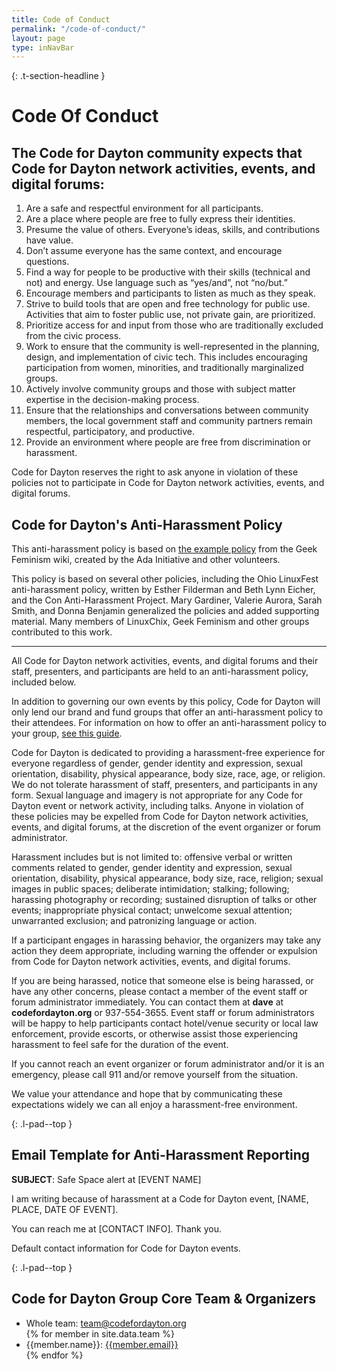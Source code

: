 ```yaml
---
title: Code of Conduct
permalink: "/code-of-conduct/"
layout: page
type: inNavBar
---
```


{: .t-section-headline }
# Code Of Conduct

## The Code for Dayton community expects that Code for Dayton network activities, events, and digital forums:

1. Are a safe and respectful environment for all participants.
2. Are a place where people are free to fully express their identities.
3. Presume the value of others. Everyone’s ideas, skills, and contributions have value.
4. Don’t assume everyone has the same context, and encourage questions.
5. Find a way for people to be productive with their skills (technical and not) and energy. Use language such as “yes/and”, not “no/but.”
6. Encourage members and participants to listen as much as they speak.
7. Strive to build tools that are open and free technology for public use. Activities that aim to foster public use, not private gain, are prioritized.
8. Prioritize access for and input from those who are traditionally excluded from the civic process.
9. Work to ensure that the community is well-represented in the planning, design, and implementation of civic tech. This includes encouraging participation from women, minorities, and traditionally marginalized groups.
10. Actively involve community groups and those with subject matter expertise in the decision-making process.
11. Ensure that the relationships and conversations between community members, the local government staff and community partners remain respectful, participatory, and productive.
12. Provide an environment where people are free from discrimination or harassment.

Code for Dayton reserves the right to ask anyone in violation of these policies not to participate in Code for Dayton network activities, events, and digital forums.

## Code for Dayton's Anti-Harassment Policy

This anti-harassment policy is based on <a href="http://geekfeminism.wikia.com/wiki/Conference_anti-harassment/Policy">the example policy</a> from the Geek Feminism wiki, created by the Ada Initiative and other volunteers.

This policy is based on several other policies, including the Ohio LinuxFest anti-harassment policy, written by Esther Filderman and Beth Lynn Eicher, and the Con Anti-Harassment Project. Mary Gardiner, Valerie Aurora, Sarah Smith, and Donna Benjamin generalized the policies and added supporting material. Many members of LinuxChix, Geek Feminism and other groups contributed to this work.

----

All Code for Dayton network activities, events, and digital forums and their staff, presenters, and participants are held to an anti-harassment policy, included below.

In addition to governing our own events by this policy, Code for Dayton will only lend our brand and fund groups that offer an anti-harassment policy to their attendees. For information on how to offer an anti-harassment policy to your group, <a href="https://docs.google.com/a/codeforamerica.org/document/d/1Zg2FDt7awgfCmdcbzMwKHMb1A7KDOhs_z7ibCb3TLLQ/edit">see this guide</a>.

Code for Dayton is dedicated to providing a harassment-free experience for everyone regardless of gender, gender identity and expression, sexual orientation, disability, physical appearance, body size, race, age, or religion. We do not tolerate harassment of staff, presenters, and participants in any form. Sexual language and imagery is not appropriate for any Code for Dayton event or network activity, including talks. Anyone in violation of these policies may be expelled from Code for Dayton network activities, events, and digital forums, at the discretion of the event organizer or forum administrator.

Harassment includes but is not limited to: offensive verbal or written comments related to gender, gender identity and expression, sexual orientation, disability, physical appearance, body size, race, religion; sexual images in public spaces; deliberate intimidation; stalking; following; harassing photography or recording; sustained disruption of talks or other events; inappropriate physical contact; unwelcome sexual attention; unwarranted exclusion; and patronizing language or action.

If a participant engages in harassing behavior, the organizers may take any action they deem appropriate, including warning the offender or expulsion from Code for Dayton network activities, events, and digital forums.

If you are being harassed, notice that someone else is being harassed, or have any other concerns, please contact a member of the event staff or forum administrator immediately. You can contact them at **dave** at **codefordayton.org** or 937-554-3655. Event staff or forum administrators will be happy to help participants contact hotel/venue security or local law enforcement, provide escorts, or otherwise assist those experiencing harassment to feel safe for the duration of the event.

If you cannot reach an event organizer or forum administrator and/or it is an emergency, please call 911 and/or remove yourself from the situation.

We value your attendance and hope that by communicating these expectations widely we can all enjoy a harassment-free environment.

{: .l-pad--top }
## Email Template for Anti-Harassment Reporting

**SUBJECT**: Safe Space alert at [EVENT NAME]


I am writing because of harassment at a Code for Dayton event, [NAME, PLACE, DATE OF EVENT].

You can reach me at [CONTACT INFO]. Thank you.

Default contact information for Code for Dayton events.

{: .l-pad--top }
## Code for Dayton Group Core Team & Organizers

<ul>
  <li>Whole team: <a href="mailto:team@codefordayton.org">team@codefordayton.org</a></li>
  {% for member in site.data.team %}
    <li>{{member.name}}: <a href="mailto:{{member.email}}">{{member.email}}</a></li>
  {% endfor %}
</ul>

